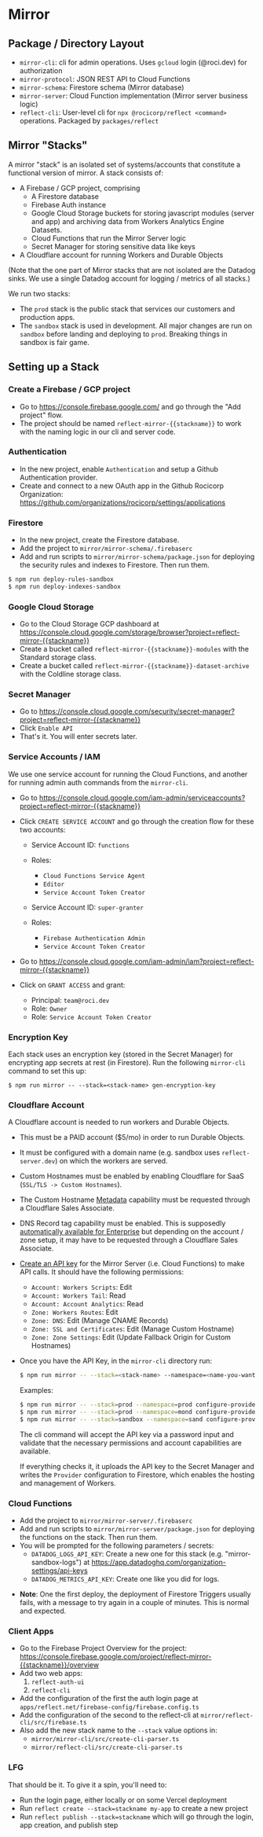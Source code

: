 # Mirror

## Package / Directory Layout

- `mirror-cli`: cli for admin operations. Uses `gcloud` login (@roci.dev) for authorization
- `mirror-protocol`: JSON REST API to Cloud Functions
- `mirror-schema`: Firestore schema (Mirror database)
- `mirror-server`: Cloud Function implementation (Mirror server business logic)
- `reflect-cli`: User-level cli for `npx @rocicorp/reflect <command>` operations. Packaged by `packages/reflect`

## Mirror "Stacks"

A mirror "stack" is an isolated set of systems/accounts that constitute a
functional version of mirror. A stack consists of:

- A Firebase / GCP project, comprising
  - A Firestore database
  - Firebase Auth instance
  - Google Cloud Storage buckets for storing javascript modules (server and app)
    and archiving data from Workers Analytics Engine Datasets.
  - Cloud Functions that run the Mirror Server logic
  - Secret Manager for storing sensitive data like keys
- A Cloudflare account for running Workers and Durable Objects

(Note that the one part of Mirror stacks that are not isolated are the Datadog
sinks. We use a single Datadog account for logging / metrics of all stacks.)

We run two stacks:

- The `prod` stack is the public stack that services our customers and production apps.
- The `sandbox` stack is used in development. All major changes are run on `sandbox`
  before landing and deploying to `prod`. Breaking things in sandbox is fair game.

## Setting up a Stack

### Create a Firebase / GCP project

- Go to https://console.firebase.google.com/ and go through the "Add project" flow.
- The project should be named `reflect-mirror-{{stackname}}` to work with the
  naming logic in our cli and server code.

### Authentication

- In the new project, enable `Authentication` and setup a Github Authentication provider.
- Create and connect to a new OAuth app in the Github Rocicorp Organization:
  https://github.com/organizations/rocicorp/settings/applications

### Firestore

- In the new project, create the Firestore database.
- Add the project to `mirror/mirror-schema/.firebaserc`
- Add and run scripts to `mirror/mirror-schema/package.json` for deploying the security
  rules and indexes to Firestore. Then run them.

```sh
$ npm run deploy-rules-sandbox
$ npm run deploy-indexes-sandbox
```

### Google Cloud Storage

- Go to the Cloud Storage GCP dashboard at https://console.cloud.google.com/storage/browser?project=reflect-mirror-{{stackname}}
- Create a bucket called `reflect-mirror-{{stackname}}-modules` with the Standard storage class.
- Create a bucket called `reflect-mirror-{{stackname}}-dataset-archive` with the Coldline storage class.

### Secret Manager

- Go to https://console.cloud.google.com/security/secret-manager?project=reflect-mirror-{{stackname}}
- Click `Enable API`
- That's it. You will enter secrets later.

### Service Accounts / IAM

We use one service account for running the Cloud Functions, and another for
running admin auth commands from the `mirror-cli`.

- Go to https://console.cloud.google.com/iam-admin/serviceaccounts?project=reflect-mirror-{{stackname}}
- Click `CREATE SERVICE ACCOUNT` and go through the creation flow for these two accounts:

  - Service Account ID: `functions`
  - Roles:

    - `Cloud Functions Service Agent`
    - `Editor`
    - `Service Account Token Creator`

  - Service Account ID: `super-granter`
  - Roles:
    - `Firebase Authentication Admin`
    - `Service Account Token Creator`

- Go to https://console.cloud.google.com/iam-admin/iam?project=reflect-mirror-{{stackname}}
- Click on `GRANT ACCESS` and grant:
  - Principal: `team@roci.dev`
  - Role: `Owner`
  - Role: `Service Account Token Creator`

### Encryption Key

Each stack uses an encryption key (stored in the Secret Manager) for encrypting app
secrets at rest (in Firestore). Run the following `mirror-cli` command to set this up:

```
$ npm run mirror -- --stack=<stack-name> gen-encryption-key
```

### Cloudflare Account

A Cloudflare account is needed to run workers and Durable Objects.

- This must be a PAID account ($5/mo) in order to run Durable Objects.
- It must be configured with a domain name (e.g. sandbox uses `reflect-server.dev`)
  on which the workers are served.
- Custom Hostnames must be enabled by enabling Cloudflare for SaaS (`SSL/TLS -> Custom Hostnames`).
- The Custom Hostname [Metadata](https://developers.cloudflare.com/cloudflare-for-platforms/cloudflare-for-saas/domain-support/custom-metadata/)
  capability must be requested through a Cloudflare Sales Associate.
- DNS Record tag capability must be enabled. This is supposedly [automatically available for Enterprise](https://developers.cloudflare.com/dns/manage-dns-records/reference/record-attributes/#record-tags)
  but depending on the account / zone setup, it may have to be requested through a Cloudflare Sales Associate.
- [Create an API key](https://dash.cloudflare.com/profile/api-tokens) for the Mirror Server
  (i.e. Cloud Functions) to make API calls. It should have the following permissions:

  - `Account: Workers Scripts`: Edit
  - `Account: Workers Tail`: Read
  - `Account: Account Analytics`: Read
  - `Zone: Workers Routes`: Edit
  - `Zone: DNS`: Edit (Manage CNAME Records)
  - `Zone: SSL and Certificates`: Edit (Manage Custom Hostname)
  - `Zone: Zone Settings`: Edit (Update Fallback Origin for Custom Hostnames)

- Once you have the API Key, in the `mirror-cli` directory run:

  ```sh
  $ npm run mirror -- --stack=<stack-name> --namespace=<name-you-want> configure-provider
  ```

  Examples:

  ```sh
  $ npm run mirror -- --stack=prod --namespace=prod configure-provider default
  $ npm run mirror -- --stack=prod --namespace=mond configure-provider monday
  $ npm run mirror -- --stack=sandbox --namespace=sand configure-provider default --max-apps=50
  ```

  The cli command will accept the API key via a password input and validate that
  the necessary permissions and account capabilities are available.

  If everything checks it, it uploads the API key to the Secret Manager and writes the
  `Provider` configuration to Firestore, which enables the hosting and management of Workers.

### Cloud Functions

- Add the project to `mirror/mirror-server/.firebaserc`
- Add and run scripts to `mirror/mirror-server/package.json` for deploying the functions
  on the stack. Then run them.
- You will be prompted for the following parameters / secrets:
  - `DATADOG_LOGS_API_KEY`: Create a new one for this stack (e.g. "mirror-sandbox-logs") at https://app.datadoghq.com/organization-settings/api-keys
  - `DATADOG_METRICS_API_KEY`: Create one like you did for logs.

* **Note**: One the first deploy, the deployment of Firestore Triggers usually fails,
  with a message to try again in a couple of minutes. This is normal and expected.

### Client Apps

- Go to the Firebase Project Overview for the project: https://console.firebase.google.com/project/reflect-mirror-{{stackname}}/overview
- Add two web apps:
  1. `reflect-auth-ui`
  2. `reflect-cli`
- Add the configuration of the first the auth login page at `apps/reflect.net/firebase-config/firebase.config.ts`
- Add the configuration of the second to the reflect-cli at `mirror/reflect-cli/src/firebase.ts`
- Also add the new stack name to the `--stack` value options in:
  - `mirror/mirror-cli/src/create-cli-parser.ts`
  - `mirror/reflect-cli/src/create-cli-parser.ts`

### LFG

That should be it. To give it a spin, you'll need to:

- Run the login page, either locally or on some Vercel deployment
- Run `reflect create --stack=stackname my-app` to create a new project
- Run `reflect publish --stack=stackname` which will go through the login, app creation, and publish step
